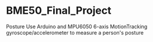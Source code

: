 # BME50_Final_Project
Posture
Use Arduino and MPU6050 6-axis MotionTracking gyroscope/accelerometer to measure a person's posture
